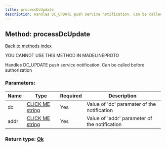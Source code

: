 ```yaml
---
title: processDcUpdate
description: Handles DC_UPDATE push service notification. Can be called before authorization
---
```

## Method: processDcUpdate  
[Back to methods index](index.md)


YOU CANNOT USE THIS METHOD IN MADELINEPROTO


Handles DC_UPDATE push service notification. Can be called before authorization

### Parameters:

| Name     |    Type       | Required | Description |
|----------|---------------|----------|-------------|
|dc|[CLICK ME string](../types/string.md) | Yes|Value of 'dc' paramater of the notification|
|addr|[CLICK ME string](../types/string.md) | Yes|Value of 'addr' parameter of the notification|


### Return type: [Ok](../types/Ok.md)


